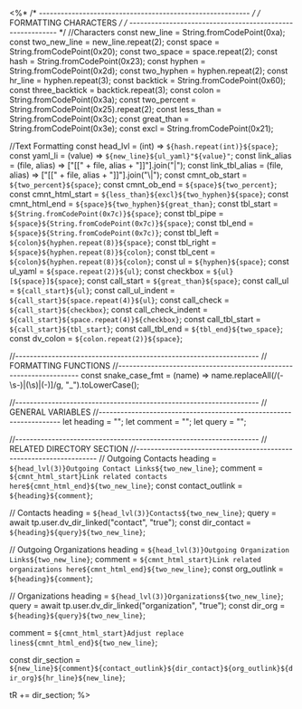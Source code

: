 <%*
/* ---------------------------------------------------------- */
/*                    FORMATTING CHARACTERS                   */
/* ---------------------------------------------------------- */
//Characters
const new_line = String.fromCodePoint(0xa);
const two_new_line = new_line.repeat(2);
const space = String.fromCodePoint(0x20);
const two_space = space.repeat(2);
const hash = String.fromCodePoint(0x23);
const hyphen = String.fromCodePoint(0x2d);
const two_hyphen = hyphen.repeat(2);
const hr_line = hyphen.repeat(3);
const backtick = String.fromCodePoint(0x60);
const three_backtick = backtick.repeat(3);
const colon = String.fromCodePoint(0x3a);
const two_percent = String.fromCodePoint(0x25).repeat(2);
const less_than = String.fromCodePoint(0x3c);
const great_than = String.fromCodePoint(0x3e);
const excl = String.fromCodePoint(0x21);

//Text Formatting
const head_lvl = (int) => `${hash.repeat(int)}${space}`;
const yaml_li = (value) => `${new_line}${ul_yaml}"${value}"`;
const link_alias = (file, alias) => ["[[" + file, alias + "]]"].join("|");
const link_tbl_alias = (file, alias) => ["[[" + file, alias + "]]"].join("\\|");
const cmnt_ob_start = `${two_percent}${space}`;
const cmnt_ob_end = `${space}${two_percent}`;
const cmnt_html_start = `${less_than}${excl}${two_hyphen}${space}`;
const cmnt_html_end = `${space}${two_hyphen}${great_than}`;
const tbl_start = `${String.fromCodePoint(0x7c)}${space}`;
const tbl_pipe = `${space}${String.fromCodePoint(0x7c)}${space}`;
const tbl_end = `${space}${String.fromCodePoint(0x7c)}`;
const tbl_left = `${colon}${hyphen.repeat(8)}${space}`;
const tbl_right = `${space}${hyphen.repeat(8)}${colon}`;
const tbl_cent = `${colon}${hyphen.repeat(8)}${colon}`;
const ul = `${hyphen}${space}`;
const ul_yaml = `${space.repeat(2)}${ul}`;
const checkbox = `${ul}[${space}]${space}`;
const call_start = `${great_than}${space}`;
const call_ul = `${call_start}${ul}`;
const call_ul_indent = `${call_start}${space.repeat(4)}${ul}`;
const call_check = `${call_start}${checkbox}`;
const call_check_indent = `${call_start}${space.repeat(4)}${checkbox}`;
const call_tbl_start = `${call_start}${tbl_start}`;
const call_tbl_end = `${tbl_end}${two_space}`;
const dv_colon = `${colon.repeat(2)}${space}`;

//-------------------------------------------------------------------
// FORMATTING FUNCTIONS
//-------------------------------------------------------------------
const snake_case_fmt = (name) =>
  name.replaceAll(/(\-\s\-)|(\s)|(\-)]/g, "_").toLowerCase();

//-------------------------------------------------------------------
// GENERAL VARIABLES
//-------------------------------------------------------------------
let heading = "";
let comment = "";
let query = "";

//-------------------------------------------------------------------
// RELATED DIRECTORY SECTION
//-------------------------------------------------------------------
// Outgoing Contacts
heading = `${head_lvl(3)}Outgoing Contact Links${two_new_line}`;
comment = `${cmnt_html_start}Link related contacts here${cmnt_html_end}${two_new_line}`;
const contact_outlink = `${heading}${comment}`;

// Contacts
heading = `${head_lvl(3)}Contacts${two_new_line}`;
query = await tp.user.dv_dir_linked("contact", "true");
const dir_contact = `${heading}${query}${two_new_line}`;

// Outgoing Organizations
heading = `${head_lvl(3)}Outgoing Organization Links${two_new_line}`;
comment = `${cmnt_html_start}Link related organizations here${cmnt_html_end}${two_new_line}`;
const org_outlink = `${heading}${comment}`;

// Organizations
heading = `${head_lvl(3)}Organizations${two_new_line}`;
query = await tp.user.dv_dir_linked("organization", "true");
const dir_org = `${heading}${query}${two_new_line}`;

comment = `${cmnt_html_start}Adjust replace lines${cmnt_html_end}${two_new_line}`;

const dir_section = `${new_line}${comment}${contact_outlink}${dir_contact}${org_outlink}${dir_org}${hr_line}${new_line}`;

tR += dir_section;
%>
